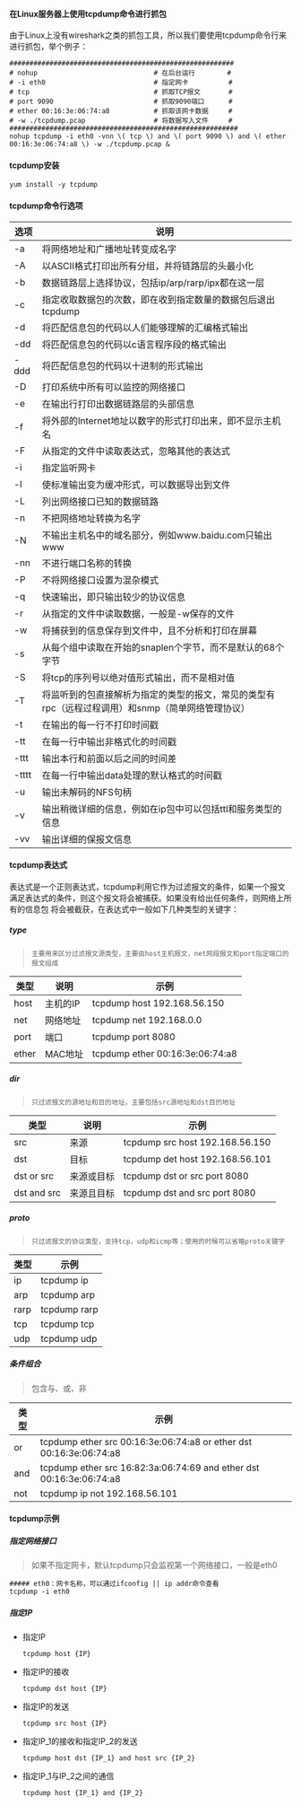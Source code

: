 #### 在Linux服务器上使用tcpdump命令进行抓包

由于Linux上没有wireshark之类的抓包工具，所以我们要使用tcpdump命令行来进行抓包，举个例子：

```shell
########################################################
# nohup								# 在后台运行        #
# -i eth0							# 指定网卡			#
# tcp 								# 抓取TCP报文		#
# port 9090 						# 抓取9090端口 		#
# ether 00:16:3e:06:74:a8			# 抓取该网卡数据 	  #
# -w ./tcpdump.pcap		 			# 将数据写入文件	  #
#########################################################
nohup tcpdump -i eth0 -vnn \( tcp \) and \( port 9090 \) and \( ether 00:16:3e:06:74:a8 \) -w ./tcpdump.pcap &
```



#### tcpdump安装

```shell
yum install -y tcpdump
```



#### tcpdump命令行选项

| 选项  | 说明                                                         |
| ----- | ------------------------------------------------------------ |
| -a    | 将网络地址和广播地址转变成名字                               |
| -A    | 以ASCII格式打印出所有分组，并将链路层的头最小化              |
| -b    | 数据链路层上选择协议，包括ip/arp/rarp/ipx都在这一层          |
| -c    | 指定收取数据包的次数，即在收到指定数量的数据包后退出tcpdump  |
| -d    | 将匹配信息包的代码以人们能够理解的汇编格式输出               |
| -dd   | 将匹配信息包的代码以c语言程序段的格式输出                    |
| -ddd  | 将匹配信息包的代码以十进制的形式输出                         |
| -D    | 打印系统中所有可以监控的网络接口                             |
| -e    | 在输出行打印出数据链路层的头部信息                           |
| -f    | 将外部的Internet地址以数字的形式打印出来，即不显示主机名     |
| -F    | 从指定的文件中读取表达式，忽略其他的表达式                   |
| -i    | 指定监听网卡                                                 |
| -l    | 使标准输出变为缓冲形式，可以数据导出到文件                   |
| -L    | 列出网络接口已知的数据链路                                   |
| -n    | 不把网络地址转换为名字                                       |
| -N    | 不输出主机名中的域名部分，例如www.baidu.com只输出www         |
| -nn   | 不进行端口名称的转换                                         |
| -P    | 不将网络接口设置为混杂模式                                   |
| -q    | 快速输出，即只输出较少的协议信息                             |
| -r    | 从指定的文件中读取数据，一般是-w保存的文件                   |
| -w    | 将捕获到的信息保存到文件中，且不分析和打印在屏幕             |
| -s    | 从每个组中读取在开始的snaplen个字节，而不是默认的68个字节    |
| -S    | 将tcp的序列号以绝对值形式输出，而不是相对值                  |
| -T    | 将监听到的包直接解析为指定的类型的报文，常见的类型有rpc（远程过程调用）和snmp（简单网络管理协议） |
| -t    | 在输出的每一行不打印时间戳                                   |
| -tt   | 在每一行中输出非格式化的时间戳                               |
| -ttt  | 输出本行和前面以后之间的时间差                               |
| -tttt | 在每一行中输出data处理的默认格式的时间戳                     |
| -u    | 输出未解码的NFS句柄                                          |
| -v    | 输出稍微详细的信息，例如在ip包中可以包括ttl和服务类型的信息  |
| -vv   | 输出详细的保报文信息                                         |



#### tcpdump表达式

表达式是一个正则表达式，tcpdump利用它作为过滤报文的条件，如果一个报文满足表达式的条件，则这个报文将会被捕获。如果没有给出任何条件，则网络上所有的信息包 将会被截获，在表达式中一般如下几种类型的关键字：

##### type

>   ```
>   主要用来区分过滤报文源类型，主要由host主机报文，net网段报文和port指定端口的报文组成
>   ```

| 类型  | 说明     | 示例                            |
| ----- | -------- | ------------------------------- |
| host  | 主机的IP | tcpdump host 192.168.56.150     |
| net   | 网络地址 | tcpdump net 192.168.0.0         |
| port  | 端口     | tcpdump port 8080               |
| ether | MAC地址  | tcpdump ether 00:16:3e:06:74:a8 |

##### dir

>   ```
>   只过滤报文的源地址和目的地址，主要包括src源地址和dst目的地址
>   ```

| 类型        | 说明       | 示例                            |
| ----------- | ---------- | ------------------------------- |
| src         | 来源       | tcpdump src host 192.168.56.150 |
| dst         | 目标       | tcpdump det host 192.168.56.101 |
| dst or src  | 来源或目标 | tcpdump dst or src port 8080    |
| dst and src | 来源且目标 | tcpdump dst and src port 8080   |

##### proto

>   ```
>   只过滤报文的协议类型，支持tcp，udp和icmp等；使用的时候可以省略proto关键字
>   ```

| 类型 | 示例         |
| ---- | ------------ |
| ip   | tcpdump ip   |
| arp  | tcpdump arp  |
| rarp | tcpdump rarp |
| tcp  | tcpdump tcp  |
| udp  | tcpdump udp  |

##### 条件组合

>   包含与、或、非

| 类型 | 示例                                                         |
| ---- | ------------------------------------------------------------ |
| or   | tcpdump ether src 00:16:3e:06:74:a8 or ether dst 00:16:3e:06:74:a8 |
| and  | tcpdump ether src 16:82:3a:06:74:69 and ether dst 00:16:3e:06:74:a8 |
| not  | tcpdump ip not 192.168.56.101                                |



#### tcpdump示例

##### 指定网络接口

>   如果不指定网卡，默认tcpdump只会监视第一个网络接口，一般是eth0

```shell
##### eth0：网卡名称，可以通过ifconfig || ip addr命令查看
tcpdump -i eth0
```

##### 指定IP

-   指定IP

    ```shell
    tcpdump host {IP}
    ```

-   指定IP的接收

    ```shell
    tcpdump dst host {IP} 
    ```

-   指定IP的发送

    ```shell
    tcpdump src host {IP}
    ```

-   指定IP_1的接收和指定IP_2的发送

    ```shell
    tcpdump host dst {IP_1} and host src {IP_2}
    ```

-   指定IP_1与IP_2之间的通信

    ```shell
    tcpdump host {IP_1} and {IP_2}
    ```

    